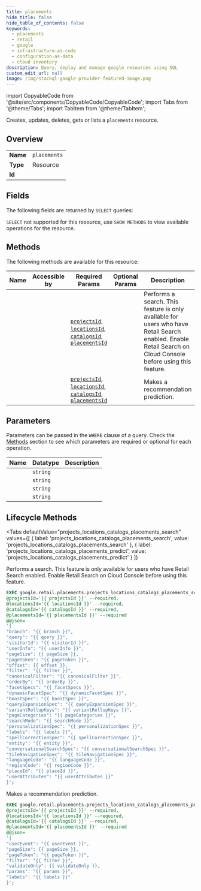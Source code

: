 ```yaml
--- 
title: placements
hide_title: false
hide_table_of_contents: false
keywords:
  - placements
  - retail
  - google
  - infrastructure-as-code
  - configuration-as-data
  - cloud inventory
description: Query, deploy and manage google resources using SQL
custom_edit_url: null
image: /img/stackql-google-provider-featured-image.png
---
```


import CopyableCode from '@site/src/components/CopyableCode/CopyableCode';
import Tabs from '@theme/Tabs';
import TabItem from '@theme/TabItem';

Creates, updates, deletes, gets or lists a <code>placements</code> resource.

## Overview
<table><tbody>
<tr><td><b>Name</b></td><td><code>placements</code></td></tr>
<tr><td><b>Type</b></td><td>Resource</td></tr>
<tr><td><b>Id</b></td><td><CopyableCode code="google.retail.placements" /></td></tr>
</tbody></table>

## Fields

The following fields are returned by `SELECT` queries:

`SELECT` not supported for this resource, use `SHOW METHODS` to view available operations for the resource.


## Methods

The following methods are available for this resource:

<table>
<thead>
    <tr>
    <th>Name</th>
    <th>Accessible by</th>
    <th>Required Params</th>
    <th>Optional Params</th>
    <th>Description</th>
    </tr>
</thead>
<tbody>
<tr>
    <td><a href="#projects_locations_catalogs_placements_search"><CopyableCode code="projects_locations_catalogs_placements_search" /></a></td>
    <td><CopyableCode code="exec" /></td>
    <td><a href="#parameter-projectsId"><code>projectsId</code></a>, <a href="#parameter-locationsId"><code>locationsId</code></a>, <a href="#parameter-catalogsId"><code>catalogsId</code></a>, <a href="#parameter-placementsId"><code>placementsId</code></a></td>
    <td></td>
    <td>Performs a search. This feature is only available for users who have Retail Search enabled. Enable Retail Search on Cloud Console before using this feature.</td>
</tr>
<tr>
    <td><a href="#projects_locations_catalogs_placements_predict"><CopyableCode code="projects_locations_catalogs_placements_predict" /></a></td>
    <td><CopyableCode code="exec" /></td>
    <td><a href="#parameter-projectsId"><code>projectsId</code></a>, <a href="#parameter-locationsId"><code>locationsId</code></a>, <a href="#parameter-catalogsId"><code>catalogsId</code></a>, <a href="#parameter-placementsId"><code>placementsId</code></a></td>
    <td></td>
    <td>Makes a recommendation prediction.</td>
</tr>
</tbody>
</table>

## Parameters

Parameters can be passed in the `WHERE` clause of a query. Check the [Methods](#methods) section to see which parameters are required or optional for each operation.

<table>
<thead>
    <tr>
    <th>Name</th>
    <th>Datatype</th>
    <th>Description</th>
    </tr>
</thead>
<tbody>
<tr id="parameter-catalogsId">
    <td><CopyableCode code="catalogsId" /></td>
    <td><code>string</code></td>
    <td></td>
</tr>
<tr id="parameter-locationsId">
    <td><CopyableCode code="locationsId" /></td>
    <td><code>string</code></td>
    <td></td>
</tr>
<tr id="parameter-placementsId">
    <td><CopyableCode code="placementsId" /></td>
    <td><code>string</code></td>
    <td></td>
</tr>
<tr id="parameter-projectsId">
    <td><CopyableCode code="projectsId" /></td>
    <td><code>string</code></td>
    <td></td>
</tr>
</tbody>
</table>

## Lifecycle Methods

<Tabs
    defaultValue="projects_locations_catalogs_placements_search"
    values={[
        { label: 'projects_locations_catalogs_placements_search', value: 'projects_locations_catalogs_placements_search' },
        { label: 'projects_locations_catalogs_placements_predict', value: 'projects_locations_catalogs_placements_predict' }
    ]}
>
<TabItem value="projects_locations_catalogs_placements_search">

Performs a search. This feature is only available for users who have Retail Search enabled. Enable Retail Search on Cloud Console before using this feature.

```sql
EXEC google.retail.placements.projects_locations_catalogs_placements_search 
@projectsId='{{ projectsId }}' --required, 
@locationsId='{{ locationsId }}' --required, 
@catalogsId='{{ catalogsId }}' --required, 
@placementsId='{{ placementsId }}' --required 
@@json=
'{
"branch": "{{ branch }}", 
"query": "{{ query }}", 
"visitorId": "{{ visitorId }}", 
"userInfo": "{{ userInfo }}", 
"pageSize": {{ pageSize }}, 
"pageToken": "{{ pageToken }}", 
"offset": {{ offset }}, 
"filter": "{{ filter }}", 
"canonicalFilter": "{{ canonicalFilter }}", 
"orderBy": "{{ orderBy }}", 
"facetSpecs": "{{ facetSpecs }}", 
"dynamicFacetSpec": "{{ dynamicFacetSpec }}", 
"boostSpec": "{{ boostSpec }}", 
"queryExpansionSpec": "{{ queryExpansionSpec }}", 
"variantRollupKeys": "{{ variantRollupKeys }}", 
"pageCategories": "{{ pageCategories }}", 
"searchMode": "{{ searchMode }}", 
"personalizationSpec": "{{ personalizationSpec }}", 
"labels": "{{ labels }}", 
"spellCorrectionSpec": "{{ spellCorrectionSpec }}", 
"entity": "{{ entity }}", 
"conversationalSearchSpec": "{{ conversationalSearchSpec }}", 
"tileNavigationSpec": "{{ tileNavigationSpec }}", 
"languageCode": "{{ languageCode }}", 
"regionCode": "{{ regionCode }}", 
"placeId": "{{ placeId }}", 
"userAttributes": "{{ userAttributes }}"
}';
```
</TabItem>
<TabItem value="projects_locations_catalogs_placements_predict">

Makes a recommendation prediction.

```sql
EXEC google.retail.placements.projects_locations_catalogs_placements_predict 
@projectsId='{{ projectsId }}' --required, 
@locationsId='{{ locationsId }}' --required, 
@catalogsId='{{ catalogsId }}' --required, 
@placementsId='{{ placementsId }}' --required 
@@json=
'{
"userEvent": "{{ userEvent }}", 
"pageSize": {{ pageSize }}, 
"pageToken": "{{ pageToken }}", 
"filter": "{{ filter }}", 
"validateOnly": {{ validateOnly }}, 
"params": "{{ params }}", 
"labels": "{{ labels }}"
}';
```
</TabItem>
</Tabs>

